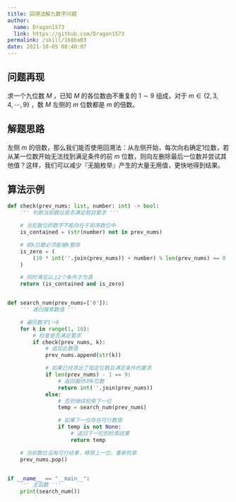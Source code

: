 ```yaml
---
title: 回溯法解九数字问题
author: 
  name: Dragon1573
  link: https://github.com/Dragon1573
permalink: /skill/168ba03
date: 2021-10-05 08:40:07
---
```


## 问题再现

求一个九位数 $M$ ，已知 $M$ 的各位数由不重复的 $1\sim9$ 组成，对于 $m\in\{2,3,4,\cdots,9\}$ ，数 $M$ 左侧的 $m$ 位数都是 $m$ 的倍数。

## 解题思路

左侧 $m$ 的倍数，那么我们能否使用回溯法：从左侧开始，每次向右确定1位数，若从某一位数开始无法找到满足条件的前 $m$ 位数，则向左删除最后一位数并尝试其他值？这样，我们可以减少『无脑枚举』产生的大量无用值，更快地得到结果。

## 算法示例

```python
def check(prev_nums: list, number: int) -> bool:
    ''' 判断当前数位是否满足题目要求 '''

    # 当前数位的数字不能存在于前序数位中
    is_contained = (str(number) not in prev_nums)

    # 前k位数必须能被k整除
    is_zero = (
        (10 * int(''.join(prev_nums)) + number) % len(prev_nums) == 0
    )

    # 同时满足以上2个条件才为真
    return (is_contained and is_zero)


def search_num(prev_nums=['0']):
    ''' 递归搜索数值 '''

    # 遍历数字1～9
    for k in range(1, 10):
        # 检查是否满足要求
        if check(prev_nums, k):
            # 追加此数值
            prev_nums.append(str(k))

            # 如果已经求出了指定位数且满足条件的要求
            if len(prev_nums) - 1 == 9:
                # 返回最终的k位数
                return int(''.join(prev_nums))
            else:
                # 否则继续检索下一位
                temp = search_num(prev_nums)

                # 如果下一位存在可行数值
                if temp is not None:
                    # 返回下一位的检索结果
                    return temp

    # 当前数位没有可行结果，移除上一位，重新检索
    prev_nums.pop()


if __name__ == "__main__":
    ''' 主函数 '''
    print(search_num())
```
